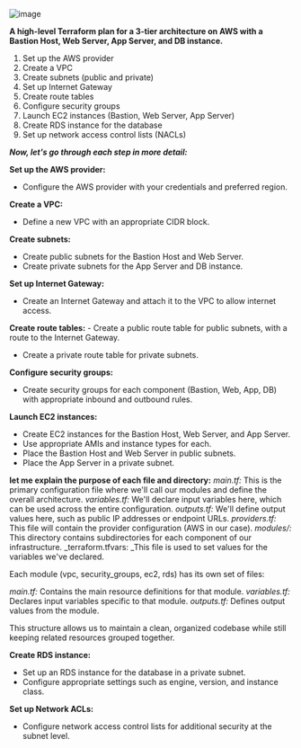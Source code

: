 ![image](https://github.com/user-attachments/assets/bd7415d9-0212-4707-9c85-b3df8f86b9c8)


**A high-level Terraform plan for a 3-tier architecture on AWS with a Bastion Host, Web Server, App Server, and DB instance.**
1. Set up the AWS provider
2. Create a VPC
3. Create subnets (public and private)
4. Set up Internet Gateway
5. Create route tables
6. Configure security groups
7. Launch EC2 instances (Bastion, Web Server, App Server)
8. Create RDS instance for the database
9. Set up network access control lists (NACLs)

_**Now, let's go through each step in more detail:**_

**Set up the AWS provider:**
  - Configure the AWS provider with your credentials and preferred region.

**Create a VPC:**
  - Define a new VPC with an appropriate CIDR block.

**Create subnets:**
  - Create public subnets for the Bastion Host and Web Server.
  - Create private subnets for the App Server and DB instance.

**Set up Internet Gateway:**
  - Create an Internet Gateway and attach it to the VPC to allow internet access.

**Create route tables:**  - Create a public route table for public subnets, with a route to the Internet Gateway.
  - Create a private route table for private subnets.

**Configure security groups:**
  - Create security groups for each component (Bastion, Web, App, DB) with appropriate inbound and outbound rules.

**Launch EC2 instances:**
  - Create EC2 instances for the Bastion Host, Web Server, and App Server.
  - Use appropriate AMIs and instance types for each.
  - Place the Bastion Host and Web Server in public subnets.
  - Place the App Server in a private subnet.

**let me explain the purpose of each file and directory:**
_main.tf:_ This is the primary configuration file where we'll call our modules and define the overall architecture.
_variables.tf:_ We'll declare input variables here, which can be used across the entire configuration.
_outputs.tf:_ We'll define output values here, such as public IP addresses or endpoint URLs.
_providers.tf:_ This file will contain the provider configuration (AWS in our case).
_modules/:_ This directory contains subdirectories for each component of our infrastructure.
_terraform.tfvars: _This file is used to set values for the variables we've declared.

Each module (vpc, security_groups, ec2, rds) has its own set of files:

_main.tf:_ Contains the main resource definitions for that module.
_variables.tf:_ Declares input variables specific to that module.
_outputs.tf:_ Defines output values from the module.

This structure allows us to maintain a clean, organized codebase while still keeping related resources grouped together.

**Create RDS instance:**
  - Set up an RDS instance for the database in a private subnet.
  - Configure appropriate settings such as engine, version, and instance class.

**Set up Network ACLs:**
  - Configure network access control lists for additional security at the subnet level.
